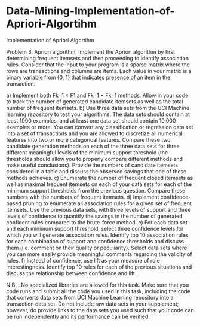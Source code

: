 # Data-Mining-Implementation-of-Apriori-Algortihm
Implementation of Apriori Algortihm


Problem 3. Apriori algorithm. Implement the Apriori algorithm by first determining frequent itemsets and then proceeding to identify association rules. Consider that the input to your program is a sparse matrix where the rows are transactions and columns are items. Each value in your matrix is a binary variable from {0, 1} that indicates presence of an item in the transaction.

a) Implement both Fk−1 × F1 and Fk−1 × Fk−1 methods. Allow in your code to track the number of generated candidate itemsets as well as the total number of frequent itemsets.
b) Use three data sets from the UCI Machine learning repository to test your algorithms. The data sets should contain at least 1000 examples, and at least one data set should contain 10,000 examples or more. You can convert any classification or regression data set into a set of transactions and you are allowed to discretize all numerical features into two or more categorical features. Compare
these two candidate generation methods on each of the three data sets for three different meaningful levels of the minimum support threshold (the thresholds should allow you to properly compare different methods and make useful conclusions). Provide the numbers of candidate itemsets considered in a table and discuss the observed savings that one of these methods achieves.
c) Enumerate the number of frequent closed itemsets as well as maximal frequent itemsets on each of your data sets for each of the minimum support thresholds from the previous question. Compare those numbers with the numbers of frequent itemsets.
d) Implement confidence-based pruning to enumerate all association rules for a given set of frequent itemsets. Use the previous data sets, with three levels of support and three levels of confidence to quantify the savings in the number of generated confident rules compared to the brute-force method.
e) For each data set and each minimum support threshold, select three confidence levels for which you will generate association rules. Identify top 10 association rules for each combination of support and confidence thresholds and discuss them (i.e. comment on their quality or peculiarity). Select data sets where you can more easily provide meaningful comments regarding the validity of rules.
f) Instead of confidence, use lift as your measure of rule interestingness. Identify top 10 rules for each of the previous situations and discuss the relationship between confidence and lift. 

N.B. : No specialized libraries are allowed for this task. Make sure that you code runs and submit all the code you used in this task, including the code that converts data sets from UCI Machine Learning repository into a transaction data set. Do not include raw data sets in your supplement; however, do provide links to the data sets you used such that your code can be run independently and its performance can be verified.
